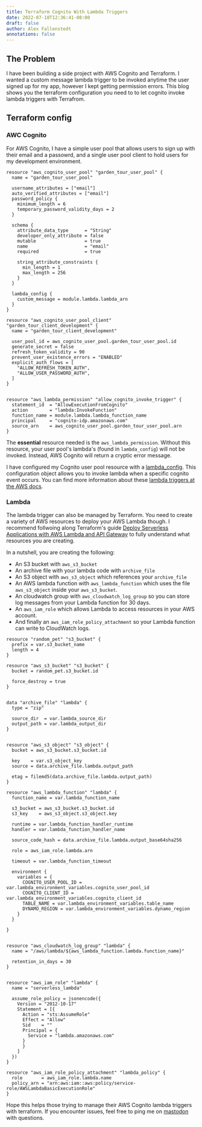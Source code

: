 ```yaml
---
title: Terraform Cognito With Lambda Triggers
date: 2022-07-18T12:36:41-08:00
draft: false
author: Alex Fallenstedt
annotations: false
---
```


## The Problem

I have been building a side project with AWS Cognito and Terraform. I wanted a custom message lambda trigger to be invoked anytime the user signed up for my app, however I kept getting permission errors. This blog shows you the terraform configuration you need to to let cognito invoke lambda triggers with Terrafrom.

## Terraform config

### AWC Cognito

For AWS Cognito, I have a simple user pool that allows users to sign up with their email and a passowrd, and a single user pool client to hold users for my development environment.

```hcl
resource "aws_cognito_user_pool" "garden_tour_user_pool" {
  name = "garden_tour_user_pool"

  username_attributes = ["email"]
  auto_verified_attributes = ["email"]
  password_policy {
    minimum_length = 6
    temporary_password_validity_days = 2
  }

  schema {
    attribute_data_type      = "String"
    developer_only_attribute = false
    mutable                  = true
    name                     = "email"
    required                 = true

    string_attribute_constraints {
      min_length = 1
      max_length = 256
    }
  }

  lambda_config {
    custom_message = module.lambda.lambda_arn
  }
}

resource "aws_cognito_user_pool_client" "garden_tour_client_development" {
  name = "garden_tour_client_development"

  user_pool_id = aws_cognito_user_pool.garden_tour_user_pool.id
  generate_secret = false
  refresh_token_validity = 90
  prevent_user_existence_errors = "ENABLED"
  explicit_auth_flows = [
    "ALLOW_REFRESH_TOKEN_AUTH",
    "ALLOW_USER_PASSWORD_AUTH",
  ]
}


resource "aws_lambda_permission" "allow_cognito_invoke_trigger" {
  statement_id  = "AllowExecutionFromCognito"
  action        = "lambda:InvokeFunction"
  function_name = module.lambda.lambda_function_name
  principal     = "cognito-idp.amazonaws.com"
  source_arn    = aws_cognito_user_pool.garden_tour_user_pool.arn
}

```

The **essential** resource needed is the `aws_lambda_permission`. Without this resource, your user pool's lambda's (found in `lambda_config`) will not be invoked. Instead, AWS Cognito will return a cryptic error message.

I have configured my Cognito user pool resource with a [lambda_config](https://registry.terraform.io/providers/hashicorp/aws/latest/docs/resources/cognito_user_pool#lambda_config). This configuration object allows you to invoke lambda when a specific cognito event occurs. You can find more information about these [lambda triggers at the AWS docs](https://docs.aws.amazon.com/cognito/latest/developerguide/cognito-user-identity-pools-working-with-aws-lambda-triggers.html).

### Lambda

The lambda trigger can also be managed by Terraform. You need to create a variety of AWS resources to deploy your AWS Lambda though. I recommend follwoing along Terraform's guide [Deploy Serverless Applications with AWS Lambda and API Gateway](https://learn.hashicorp.com/tutorials/terraform/lambda-api-gateway) to fully understand what resources you are creating.

In a nutshell, you are creating the following:

- An S3 bucket with `aws_s3_bucket`
- An archive file with your lambda code with `archive_file`
- An S3 object with `aws_s3_object` which references your `archive_file`
- An AWS lambda function with `aws_lambda_function` which uses the file `aws_s3_object` inside your `aws_s3_bucket`.
- An cloudwatch group with `aws_cloudwatch_log_group` so you can store log messages from your Lambda function for 30 days.
- An `aws_iam_role` which allows Lambda to access resources in your AWS account.
- And finally an `aws_iam_role_policy_attachment` so your Lambda function can write to CloudWatch logs.

```hcl
resource "random_pet" "s3_bucket" {
  prefix = var.s3_bucket_name
  length = 4
}

resource "aws_s3_bucket" "s3_bucket" {
  bucket = random_pet.s3_bucket.id

  force_destroy = true
}


data "archive_file" "lambda" {
  type = "zip"

  source_dir  = var.lambda_source_dir
  output_path = var.lambda_output_dir
}


resource "aws_s3_object" "s3_object" {
  bucket = aws_s3_bucket.s3_bucket.id

  key    = var.s3_object_key
  source = data.archive_file.lambda.output_path

  etag = filemd5(data.archive_file.lambda.output_path)
}

resource "aws_lambda_function" "lambda" {
  function_name = var.lambda_function_name

  s3_bucket = aws_s3_bucket.s3_bucket.id
  s3_key    = aws_s3_object.s3_object.key

  runtime = var.lambda_function_handler_runtime
  handler = var.lambda_function_handler_name

  source_code_hash = data.archive_file.lambda.output_base64sha256

  role = aws_iam_role.lambda.arn

  timeout = var.lambda_function_timeout

  environment {
    variables = {
      COGNITO_USER_POOL_ID = var.lambda_environment_variables.cognito_user_pool_id
      COGNITO_CLIENT_ID = var.lambda_environment_variables.cognito_client_id
      TABLE_NAME = var.lambda_environment_variables.table_name
      DYNAMO_REGION = var.lambda_environment_variables.dynamo_region
    }
  }

}


resource "aws_cloudwatch_log_group" "lambda" {
  name = "/aws/lambda/${aws_lambda_function.lambda.function_name}"

  retention_in_days = 30
}


resource "aws_iam_role" "lambda" {
  name = "serverless_lambda"

  assume_role_policy = jsonencode({
    Version = "2012-10-17"
    Statement = [{
      Action = "sts:AssumeRole"
      Effect = "Allow"
      Sid    = ""
      Principal = {
        Service = "lambda.amazonaws.com"
      }
      }
    ]
  })
}

resource "aws_iam_role_policy_attachment" "lambda_policy" {
  role       = aws_iam_role.lambda.name
  policy_arn = "arn:aws:iam::aws:policy/service-role/AWSLambdaBasicExecutionRole"
}
```

Hope this helps those trying to manage their AWS Cognito lambda triggers with terraform. If you encounter issues, feel free to ping me on [mastodon](https://indieweb.social/@Fallenstedt) with questions.
